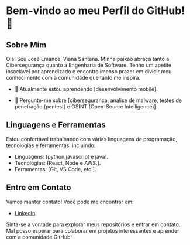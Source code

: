 # Bem-vindo ao meu Perfil do GitHub! 👋

## Sobre Mim

Olá! Sou José Emanoel Viana Santana. Minha paixão abraça tanto a Cibersegurança quanto a Engenharia de Software. Tenho um apetite insaciável por aprendizado e encontro imenso prazer em dividir meu conhecimento com a comunidade que tanto me inspira.

- 🌱 Atualmente estou aprendendo [desenvolvimento mobile].

- 💬 Pergunte-me sobre [cibersegurança, análise de malware, testes de penetração (pentest) e OSINT (Open-Source Intelligence)].

## Linguagens e Ferramentas

Estou confortável trabalhando com várias linguagens de programação, tecnologias e ferramentas, incluindo:

- Linguagens: [python,javascript e java].
- Tecnologias: [React, Node e AWS.].
- Ferramentas: [Git, VS Code, etc.].

## Entre em Contato

Vamos manter contato! Você pode me encontrar em:

- [LinkedIn](https://www.linkedin.com/in/emanoel-viana-84488818b/)

Sinta-se à vontade para explorar meus repositórios e entrar em contato. Mal posso esperar para colaborar em projetos interessantes e aprender com a comunidade GitHub!
